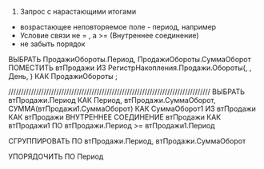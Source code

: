 1. Запрос с нарастающими итогами
- возрастающее неповторяемое поле - период, например
- Условие связи не = , а >= (Внутреннее соединение)
- не забыть порядок

ВЫБРАТЬ
	ПродажиОбороты.Период,
	ПродажиОбороты.СуммаОборот
ПОМЕСТИТЬ втПродажи
ИЗ
	РегистрНакопления.Продажи.Обороты(, , День, ) КАК ПродажиОбороты
;

////////////////////////////////////////////////////////////////////////////////
ВЫБРАТЬ
	втПродажи.Период КАК Период,
	втПродажи.СуммаОборот,
	СУММА(втПродажи1.СуммаОборот) КАК СуммаОборот1
ИЗ
	втПродажи КАК втПродажи
		ВНУТРЕННЕЕ СОЕДИНЕНИЕ втПродажи КАК втПродажи1
		ПО втПродажи.Период >= втПродажи1.Период

СГРУППИРОВАТЬ ПО
	втПродажи.Период,
	втПродажи.СуммаОборот

УПОРЯДОЧИТЬ ПО
	Период
